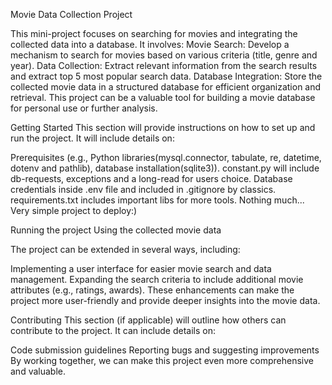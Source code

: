 Movie Data Collection Project

This mini-project focuses on searching for movies and integrating the collected data into a database. It involves:
Movie Search: Develop a mechanism to search for movies based on various criteria (title, genre and year).
Data Collection: Extract relevant information from the search results and extract top 5 most popular search data.
Database Integration: Store the collected movie data in a structured database for efficient organization and retrieval.
This project can be a valuable tool for building a movie database for personal use or further analysis.

Getting Started
This section will provide instructions on how to set up and run the project. It will include details on:

Prerequisites (e.g., Python libraries(mysql.connector, tabulate, re, datetime, dotenv and pathlib),
database installation(sqlite3)).
constant.py will include db-requests, exceptions and a long-read for users choice.
Database credentials inside .env file and included in .gitignore by classics.
requirements.txt includes important libs for more tools. Nothing much... Very simple project to deploy:)

Running the project
Using the collected movie data

The project can be extended in several ways, including:

Implementing a user interface for easier movie search and data management.
Expanding the search criteria to include additional movie attributes (e.g., ratings, awards).
These enhancements can make the project more user-friendly and provide deeper insights into the movie data.

Contributing
This section (if applicable) will outline how others can contribute to the project. It can include details on:

Code submission guidelines
Reporting bugs and suggesting improvements
By working together, we can make this project even more comprehensive and valuable.